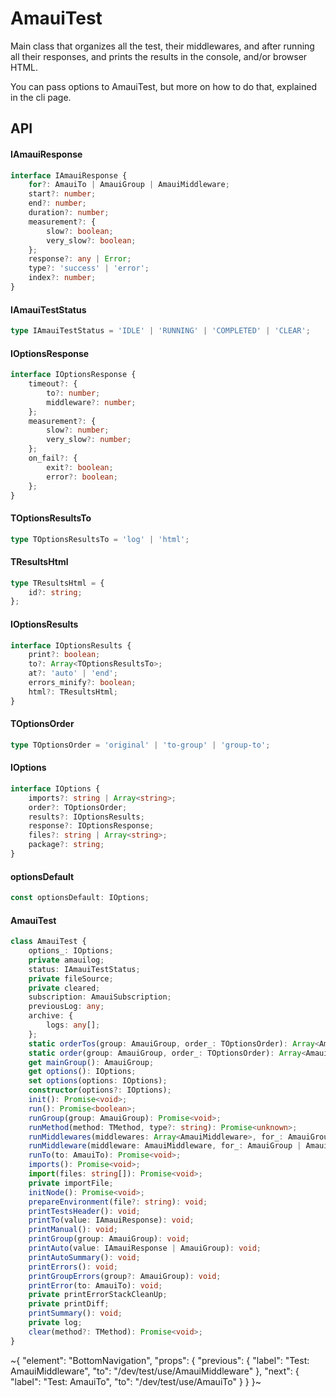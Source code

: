 
# AmauiTest

Main class that organizes all the test, their middlewares, and after running all their responses, and prints the results in the console, and/or browser HTML.

You can pass options to AmauiTest, but more on how to do that, explained in the cli page.

## API

#### IAmauiResponse

```ts
interface IAmauiResponse {
    for?: AmauiTo | AmauiGroup | AmauiMiddleware;
    start?: number;
    end?: number;
    duration?: number;
    measurement?: {
        slow?: boolean;
        very_slow?: boolean;
    };
    response?: any | Error;
    type?: 'success' | 'error';
    index?: number;
}
```

#### IAmauiTestStatus

```ts
type IAmauiTestStatus = 'IDLE' | 'RUNNING' | 'COMPLETED' | 'CLEAR';
```

#### IOptionsResponse

```ts
interface IOptionsResponse {
    timeout?: {
        to?: number;
        middleware?: number;
    };
    measurement?: {
        slow?: number;
        very_slow?: number;
    };
    on_fail?: {
        exit?: boolean;
        error?: boolean;
    };
}
```

#### TOptionsResultsTo

```ts
type TOptionsResultsTo = 'log' | 'html';
```

#### TResultsHtml

```ts
type TResultsHtml = {
    id?: string;
};
```

#### IOptionsResults

```ts
interface IOptionsResults {
    print?: boolean;
    to?: Array<TOptionsResultsTo>;
    at?: 'auto' | 'end';
    errors_minify?: boolean;
    html?: TResultsHtml;
}
```

#### TOptionsOrder

```ts
type TOptionsOrder = 'original' | 'to-group' | 'group-to';
```

#### IOptions

```ts
interface IOptions {
    imports?: string | Array<string>;
    order?: TOptionsOrder;
    results?: IOptionsResults;
    response?: IOptionsResponse;
    files?: string | Array<string>;
    package?: string;
}
```

#### optionsDefault

```ts
const optionsDefault: IOptions;
```

#### AmauiTest

```ts
class AmauiTest {
    options_: IOptions;
    private amauilog;
    status: IAmauiTestStatus;
    private fileSource;
    private cleared;
    subscription: AmauiSubscription;
    previousLog: any;
    archive: {
        logs: any[];
    };
    static orderTos(group: AmauiGroup, order_: TOptionsOrder): Array<AmauiTo | AmauiGroup>;
    static order(group: AmauiGroup, order_: TOptionsOrder): Array<AmauiTo | AmauiGroup>;
    get mainGroup(): AmauiGroup;
    get options(): IOptions;
    set options(options: IOptions);
    constructor(options?: IOptions);
    init(): Promise<void>;
    run(): Promise<boolean>;
    runGroup(group: AmauiGroup): Promise<void>;
    runMethod(method: TMethod, type?: string): Promise<unknown>;
    runMiddlewares(middlewares: Array<AmauiMiddleware>, for_: AmauiGroup | AmauiTo): Promise<void>;
    runMiddleware(middleware: AmauiMiddleware, for_: AmauiGroup | AmauiTo): Promise<void>;
    runTo(to: AmauiTo): Promise<void>;
    imports(): Promise<void>;
    import(files: string[]): Promise<void>;
    private importFile;
    initNode(): Promise<void>;
    prepareEnvironment(file?: string): void;
    printTestsHeader(): void;
    printTo(value: IAmauiResponse): void;
    printManual(): void;
    printGroup(group: AmauiGroup): void;
    printAuto(value: IAmauiResponse | AmauiGroup): void;
    printAutoSummary(): void;
    printErrors(): void;
    printGroupErrors(group?: AmauiGroup): void;
    printError(to: AmauiTo): void;
    private printErrorStackCleanUp;
    private printDiff;
    printSummary(): void;
    private log;
    clear(method?: TMethod): Promise<void>;
}
```


~{
  "element": "BottomNavigation",
  "props": {
    "previous": {
      "label": "Test: AmauiMiddleware",
      "to": "/dev/test/use/AmauiMiddleware"
    },
    "next": {
      "label": "Test: AmauiTo",
      "to": "/dev/test/use/AmauiTo"
    }
  }
}~
